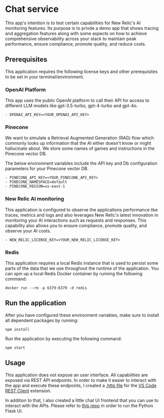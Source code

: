# Chat service

This app's intention is to test certain capabilities for New Relic's AI monitoring features. Its purpose is to privde a demo app that shows tracing and aggregation features along with some aspects on how to achieve comprehensive observability across your stack to maintain peak performance, ensure compliance, promote quality, and reduce costs.

## Prerequisites

This application requires the following license keys and other prerequisites to be set in your terminal/environment.

### OpenAI Platform

This app uses the public OpenAI platform to call their API for access to different LLM models like gpt-3.5-turbo, gpt-4-turbo and gpt-4o.

```shell
- OPENAI_API_KEY=<YOUR_OPENAI_API_KEY>
```

### Pinecone

We want to simulate a Retrieval Augmented Generation (RAG) flow which commonly looks up information that the AI either doesn't know or might hallucinate about. We store some names of games and instructions in the Pinecone vector DB.

The below environment variables include the API key and Db configuration parameters for your Pinecone vector DB.

```shell
- PINECONE_API_KEY=<YOUR_PINECONE_API_KEY>
- PINECONE_NAMESPACE=default
- PINECONE_REGION=us-east-1
```

### New Relic AI monitoring

This application is configured to observe the applications performance like traces, metrics and logs and also leverages New Relic's latest innovation in monitoring your AI interactions such as requests and responses. This capability also allows you to ensure compliance, promote quality, and observe your AI costs.

```shell
- NEW_RELIC_LICENSE_KEY=<YOUR_NEW_RELIC_LICENSE_KEY>
```

### Redis

This application requires a local Redis instance that is used to persist some parts of the data that we use throughout the runtime of the application. You can spin up a local Redis Docker container by running the following command:

```shell
docker run --rm -p 6379:6379 -d redis
```

## Run the application

After you have configured these environment variables, make sure to install all dependent packages by running:

```shell
npm install
```

Run the application by executing the following command:

```shell
npm start
```

## Usage

This application does not expose an user interface. All capabilities are exposed via REST API endpoints. In order to make it easier to interact with the app and execute these endpoints, I created a [.http file](game-higher-lower.http) for the [VS Code REST Client](https://github.com/Huachao/vscode-restclient) extension.

In addition to that, I also created a little chat UI frontend that you can use to interact with the APIs. Please refer to [this repo](https://github.com/harrykimpel/python-flask-openai/tree/main/chat-frontend) in order to run the Python Flask UI.
